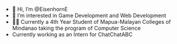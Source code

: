 - 👋 Hi, I’m @EisenhornE
- 👀 I’m interested in Game Development and Web Development
- 🧑‍🎓 Currently a 4th Year Student of Mapua-Malayan Colleges of Mindanao taking the program of Computer Science
- Currently working as an Intern for ChatChatABC
